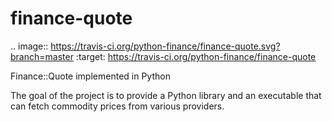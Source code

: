# finance-quote

.. image:: https://travis-ci.org/python-finance/finance-quote.svg?branch=master
    :target: https://travis-ci.org/python-finance/finance-quote

Finance::Quote implemented in Python

The goal of the project is to provide a Python library and an executable that can fetch commodity prices from various providers.
